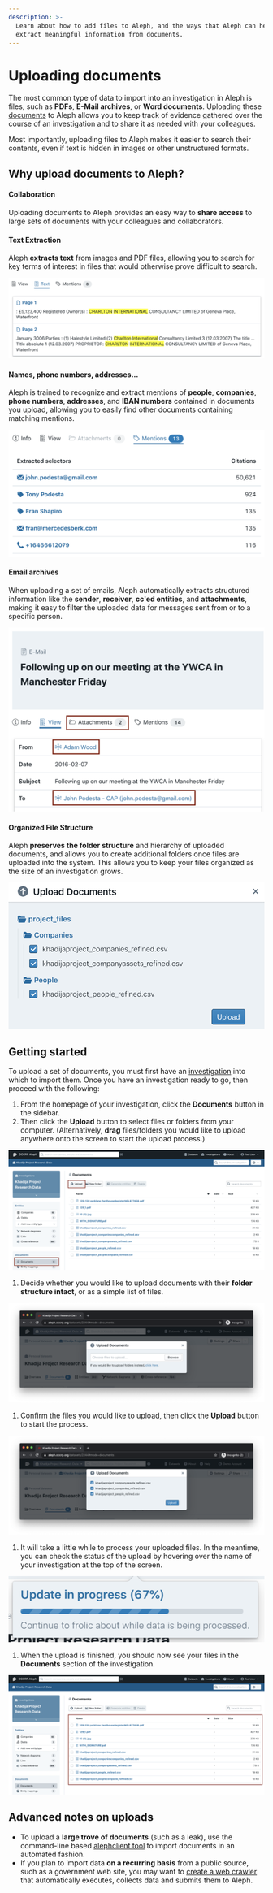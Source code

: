 ```yaml
---
description: >-
  Learn about how to add files to Aleph, and the ways that Aleph can help to
  extract meaningful information from documents.
---
```


# Uploading documents

The most common type of data to import into an investigation in Aleph is files, such as **PDFs**, **E-Mail archives**, or **Word documents**. Uploading these [documents](../the-basics.md#documents) to Aleph allows you to keep track of evidence gathered over the course of an investigation and to share it as needed with your colleagues.

Most importantly, uploading files to Aleph makes it easier to search their contents, even if text is hidden in images or other unstructured formats.

## Why upload documents to Aleph?

#### Collaboration

Uploading documents to Aleph provides an easy way to **share access** to large sets of documents with your colleagues and collaborators.

#### Text Extraction

Aleph **extracts text** from images and PDF files, allowing you to search for key terms of interest in files that would otherwise prove difficult to search.

![](<../../.gitbook/assets/Screen Shot 2020-07-21 at 14.27.20.png>)

#### Names, phone numbers, addresses...

Aleph is trained to recognize and extract mentions of **people**, **companies**, **phone numbers**, **addresses**, and **IBAN numbers** contained in documents you upload, allowing you to easily find other documents containing matching mentions.

![](<../../.gitbook/assets/Screen Shot 2020-07-21 at 14.32.36.png>)

#### Email archives

When uploading a set of emails, Aleph automatically extracts structured information like the **sender**, **receiver**, **cc'ed entities**, and **attachments**, making it easy to filter the uploaded data for messages sent from or to a specific person.

![](<../../.gitbook/assets/Screen Shot 2020-07-21 at 14.14.34 (1).png>)

#### Organized File Structure

Aleph **preserves the folder structure** and hierarchy of uploaded documents, and allows you to create additional folders once files are uploaded into the system. This allows you to keep your files organized as the size of an investigation grows.

![](<../../.gitbook/assets/Screen Shot 2020-07-21 at 14.48.31.png>)

## Getting started

To upload a set of documents, you must first have an [investigation](creating-an-investigation.md) into which to import them. Once you have an investigation ready to go, then proceed with the following:

1. From the homepage of your investigation, click the **Documents** button in the sidebar.
2. Then click the **Upload** button to select files or folders from your computer. (Alternatively, **drag** files/folders you would like to upload anywhere onto the screen to start the upload process.)

![](<../../.gitbook/assets/Screen Shot 2021-02-11 at 13.03.28.png>)

1. Decide whether you would like to upload documents with their **folder structure intact**, or as a simple list of files.

![](<../../.gitbook/assets/Screen Shot 2020-07-22 at 10.16.02.png>)

1. Confirm the files you would like to upload, then click the **Upload** button to start the process.

![](<../../.gitbook/assets/Screen Shot 2020-07-22 at 10.37.52.png>)

1. It will take a little while to process your uploaded files. In the meantime, you can check the status of the upload by hovering over the name of your investigation at the top of the screen.

![](<../../.gitbook/assets/Screen Shot 2021-02-11 at 13.07.37.png>)

1. When the upload is finished, you should now see your files in the **Documents** section of the investigation.

![](<../../.gitbook/assets/Screen Shot 2021-02-11 at 13.06.18.png>)

## Advanced notes on uploads

* To upload a **large trove of documents** (such as a leak), use the command-line based [alephclient tool](../../developers/alephclient.md) to import documents in an automated fashion.
* If you plan to import data **on a recurring basis** from a public source, such as a government web site, you may want to [create a web crawler](../../developers/memorious.md) that automatically executes, collects data and submits them to Aleph.
